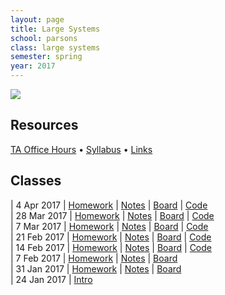 ```yaml
---
layout: page
title: Large Systems
school: parsons
class: large systems
semester: spring
year: 2017
---
```


![](internet.gif)

## Resources

[TA Office Hours](https://docs.google.com/a/newschool.edu/spreadsheets/d/1_DWSGzCiGWf01tYEVkPJZDQHjvO7YcNJ3Dw0MAoc77A/edit?usp=sharing) &bull; [Syllabus](syllabus.pdf) &bull; [Links](links)

## Classes

| 4 Apr 2017 | [Homework](week-8/homework)  | [Notes](week-8/notes) | [Board](https://cdn.rawgit.com/nasser/4cb71e4a4d9ee9be3674615c8b69f0c3/raw/servers.svg) | [Code](https://gist.github.com/nasser/70f76b500ac7c8fd91e4a38bb64e0970)  
| 28 Mar 2017 | [Homework](week-7/homework)  | [Notes](week-7/notes) | [Board](https://cdn.rawgit.com/nasser/26bea17280958a2c1a6b5bf0eaa5cb84/raw/pong.svg) | [Code](https://gist.github.com/nasser/6ab31f53d22392b1fe0d59c9c55ee6c5)  
| 7 Mar 2017 | [Homework](week-6/homework)  | [Notes](week-6/notes) | [Board](https://cdn.rawgit.com/nasser/471efa2611b33f19f349348c5d1681d8/raw/local-networks.svg) | [Code](https://gist.github.com/nasser/c6993f3112a93388de2ce3b7513d6f34)  
| 21 Feb 2017 | [Homework](week-5/homework)  | [Notes](week-5/notes) | [Board](https://cdn.rawgit.com/nasser/897a3f84edf45ace9105276f541add41/raw/javascript-browser-wars.svg) | [Code](https://gist.github.com/nasser/1c2392ec17021e5ef41e6ccd74774232)  
| 14 Feb 2017 | [Homework](week-4/homework)  | [Notes](week-4/notes) | [Board](https://cdn.rawgit.com/nasser/08bebba2c3f010110a18f9dce9adedc4/raw/web-apis.svg) | [Code](https://gist.github.com/nasser/85f70cae838e9233c9f5c4908b5db669)  
| 7 Feb 2017 | [Homework](week-3/homework)  | [Notes](week-3/notes) | [Board](https://cdn.rawgit.com/nasser/9f90a170612c184e2a6856a36bf189c5/raw/formats.svg)  
| 31 Jan 2017 | [Homework](week-2/homework)  | [Notes](week-2/notes) | [Board](https://cdn.rawgit.com/nasser/ba3a02bc9507df567a7c75a7118ae54a/raw/internet.svg)  
| 24 Jan 2017 | [Intro](week-1/intro)
